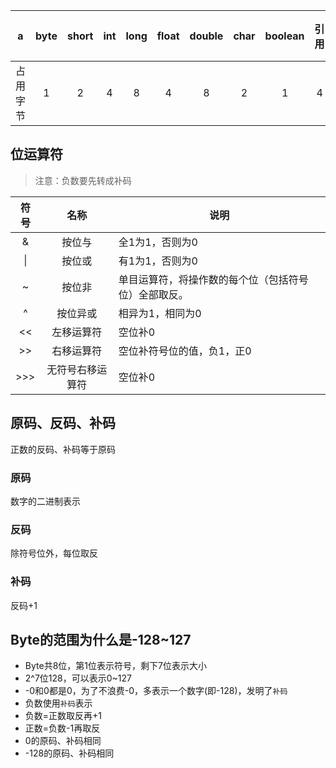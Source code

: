 a | byte | short | int | long | float | double | char | boolean | 引用 | 空对象
:---: | :---: | :---: | :---: | :---: | :---: | :---: | :---: | :---: | :---: | :---:
占用字节 | 1 | 2 | 4 | 8 | 4 | 8 | 2 | 1 | 4 | 8

## 位运算符
> 注意：负数要先转成补码

符号 | 名称 | 说明
:---: | :---: | ---
& | 按位与 | 全1为1，否则为0
\| | 按位或 | 有1为1，否则为0
~ | 按位非 | 单目运算符，将操作数的每个位（包括符号位）全部取反。
^ | 按位异或 | 相异为1，相同为0
<< | 左移运算符 | 空位补0
\>> | 右移运算符 | 空位补符号位的值，负1，正0
\>>> | 无符号右移运算符 | 空位补0

## 原码、反码、补码
正数的反码、补码等于原码
### 原码
数字的二进制表示
### 反码
除符号位外，每位取反
### 补码
反码+1

## Byte的范围为什么是-128~127
* Byte共8位，第1位表示符号，剩下7位表示大小
* 2^7位128，可以表示0~127
* -0和0都是0，为了不浪费-0，多表示一个数字(即-128)，发明了`补码`
* 负数使用`补码`表示
* 负数=正数取反再+1
* 正数=负数-1再取反
* 0的原码、补码相同
* -128的原码、补码相同

